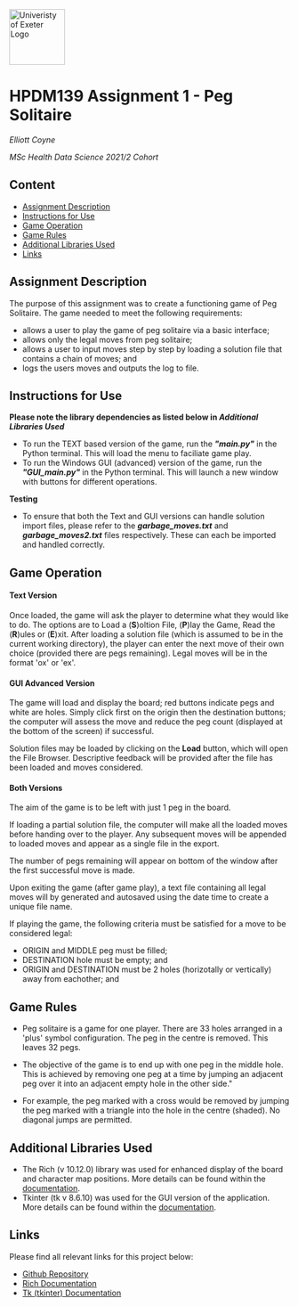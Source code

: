 <img src="https://cdn.freelogovectors.net/wp-content/uploads/2020/01/university-of-exeter-logo.png" alt="Univeristy of Exeter Logo" width="100"/>

# HPDM139 Assignment 1 - Peg Solitaire
*Elliott Coyne*

*MSc Health Data Science 2021/2 Cohort*

## Content
- [Assignment Description](#assignment-description)
- [Instructions for Use](#[instructionsufor-use)
- [Game Operation](#game-operation)
- [Game Rules](#game-rules)
- [Additional Libraries Used](#additional-libraries-used)
- [Links](#links)

## Assignment Description
The purpose of this assignment was to create a functioning game of Peg Solitaire. The game needed to meet the following requirements:
* allows a user to play the game of peg solitaire via a basic interface;
* allows only the legal moves from peg solitaire;
* allows a user to input moves step by step by loading a solution file that contains a chain of moves; and
* logs the users moves and outputs the log to file.

## Instructions for Use
**Please note the library dependencies as listed below in *Additional Libraries Used***
* To run the TEXT based version of the game, run the ***"main.py"*** in the Python terminal. This will load the menu to faciliate game play. 
* To run the Windows GUI (advanced) version of the game, run the ***"GUI_main.py"*** in the Python terminal. This will launch a new window with buttons for different operations.

**Testing**
* To ensure that both the Text and GUI versions can handle solution import files, please refer to the ***garbage_moves.txt*** and ***garbage_moves2.txt*** files respectively. These can each be imported and handled correctly.


## Game Operation
#### Text Version
Once loaded, the game will ask the player to determine what they would like to do. The options are to Load a (**S**)oltion File, (**P**)lay the Game, Read the (**R**)ules or (**E**)xit.
After loading a solution file (which is assumed to be in the current working directory), the player can enter the next move of their own choice (provided there are pegs remaining).
Legal moves will be in the format 'ox' or 'ex'.

#### GUI Advanced Version
The game will load and display the board; red buttons indicate pegs and white are holes. Simply click first on the origin then the destination buttons; the computer will assess the move and reduce the peg count (displayed at the bottom of the screen) if successful.

Solution files may be loaded by clicking on the **Load** button, which will open the File Browser. Descriptive feedback will be provided after the file has been loaded and moves considered.

#### Both Versions
The aim of the game is to be left with just 1 peg in the board.

If loading a partial solution file, the computer will make all the loaded moves before handing over to the player. Any subsequent moves will be appended to loaded moves and appear as a single file in the export.

The number of pegs remaining will appear on bottom of the window after the first successful move is made.

Upon exiting the game (after game play), a text file containing all legal moves will by generated and autosaved using the date time to create a unique file name.

If playing the game, the following criteria must be satisfied for a move to be considered legal:
* ORIGIN and MIDDLE peg must be filled;
* DESTINATION hole must be empty; and
* ORIGIN and DESTINATION must be 2 holes (horizotally or vertically) away from eachother; and

## Game Rules
* Peg solitaire is a game for one player. There are 33 holes arranged in a 'plus' symbol configuration. The peg in the centre is removed. This leaves 32 pegs.

* The objective of the game is to end up with one peg in the middle hole. This is achieved by removing one peg at a time by jumping an adjacent peg over it into an adjacent empty hole in the other side."

* For example, the peg marked with a cross would be removed by jumping the peg marked with a triangle into the hole in  the centre (shaded). No diagonal jumps are permitted.

## Additional Libraries Used
* The Rich (v 10.12.0) library was used for enhanced display of the board and character map positions. More details can be found within the [documentation](https://rich.readthedocs.io/en/stable/introduction.html).
* Tkinter (tk v 8.6.10) was used for the GUI version of the application. More details can be found within the [documentation](https://tkdocs.com/).

## Links
Please find all relevant links for this project below:

- [Github Repository](https://github.com/tristar82/Peg_Solitaire) 
- [Rich Documentation](https://rich.readthedocs.io/en/stable/introduction.html)
- [Tk (tkinter) Documentation](https://tkdocs.com/)